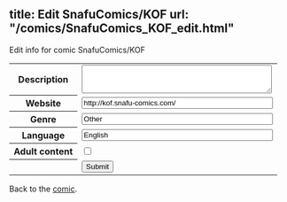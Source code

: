 title: Edit SnafuComics/KOF
url: "/comics/SnafuComics_KOF_edit.html"
---
Edit info for comic SnafuComics/KOF

<form name="comic" action="http://gaepostmail.appspot.com/comic/" method="post">
<table class="comicinfo">
<tr>
<th>Description</th><td><textarea name="description" cols="40" rows="3"></textarea></td>
</tr>
<tr>
<th>Website</th><td><input type="text" name="url" value="http://kof.snafu-comics.com/" size="40"/></td>
</tr>
<tr>
<th>Genre</th><td><input type="text" name="genre" value="Other" size="40"/></td>
</tr>
<tr>
<th>Language</th><td><input type="text" name="language" value="English" size="40"/></td>
</tr>
<tr>
<th>Adult content</th><td><input type="checkbox" name="adult" value="adult" /></td>
</tr>
<tr>
<th></th><td>
<input type="hidden" name="comic" value="SnafuComics_KOF" />
<input type="submit" name="submit" value="Submit" />
</td>
</tr>
</table>
</form>

Back to the [comic](SnafuComics_KOF.html).
